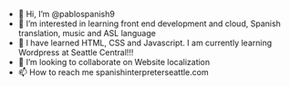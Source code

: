 - 👋 Hi, I’m @pablospanish9
- 👀 I’m interested in learning front end development and cloud, Spanish translation, music and ASL language
- 🌱 I have learned HTML, CSS and Javascript. I am currently learning Wordpress at Seattle Central!!!
- 💞️ I’m looking to collaborate on Website localization
- 📫 How to reach me spanishinterpreterseattle.com

<!---
pablospanish9/pablospanish9 is a ✨ special ✨ repository because its `README.md` (this file) appears on your GitHub profile.
You can click the Preview link to take a look at your changes.
--->
